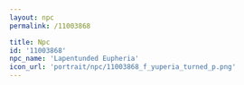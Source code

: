 ```yaml
---
layout: npc
permalink: /11003868

title: Npc
id: '11003868'
npc_name: 'Lapentunded Eupheria'
icon_url: 'portrait/npc/11003868_f_yuperia_turned_p.png'
---
```


